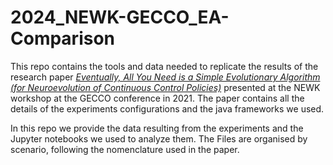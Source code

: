 # 2024_NEWK-GECCO_EA-Comparison

This repo contains the tools and data needed to replicate the results of the research paper 
[*Eventually, All You Need is a Simple Evolutionary Algorithm
(for Neuroevolution of Continuous Control Policies)*](https://medvet.inginf.units.it/publications/2024-c-ensm-eventually/)
presented at the NEWK workshop at the GECCO conference in 2021.
The paper contains all the details of the experiments configurations and the java frameworks we used.

In this repo we provide the data resulting from the experiments and the Jupyter notebooks 
we used to analyze them. The Files are organised by scenario, following the nomenclature used in the paper.


